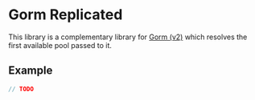 # Gorm Replicated

This library is a complementary library for [Gorm (v2)](https://github.com/go-gorm/gorm)
which resolves the first available pool passed to it. 


## Example
```go
// TODO
```
